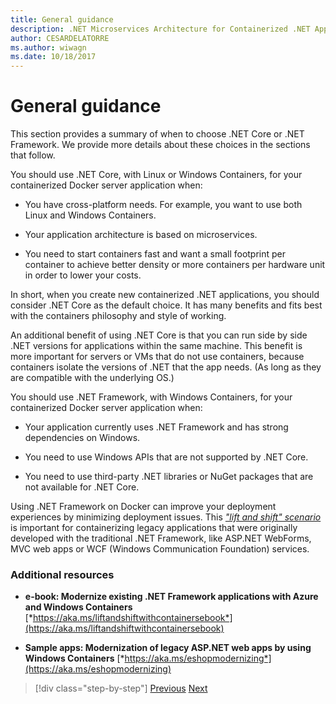 ```yaml
---
title: General guidance
description: .NET Microservices Architecture for Containerized .NET Applications | General guidance
author: CESARDELATORRE
ms.author: wiwagn
ms.date: 10/18/2017
---
```

# General guidance

This section provides a summary of when to choose .NET Core or .NET Framework. We provide more details about these choices in the sections that follow.

You should use .NET Core, with Linux or Windows Containers, for your containerized Docker server application when:

-   You have cross-platform needs. For example, you want to use both Linux and Windows Containers.

-   Your application architecture is based on microservices.

-   You need to start containers fast and want a small footprint per container to achieve better density or more containers per hardware unit in order to lower your costs.

In short, when you create new containerized .NET applications, you should consider .NET Core as the default choice. It has many benefits and fits best with the containers philosophy and style of working.

An additional benefit of using .NET Core is that you can run side by side .NET versions for applications within the same machine. This benefit is more important for servers or VMs that do not use containers, because containers isolate the versions of .NET that the app needs. (As long as they are compatible with the underlying OS.)

You should use .NET Framework, with Windows Containers, for your containerized Docker server application when:

-   Your application currently uses .NET Framework and has strong dependencies on Windows.

-   You need to use Windows APIs that are not supported by .NET Core.

-   You need to use third-party .NET libraries or NuGet packages that are not available for .NET Core.

Using .NET Framework on Docker can improve your deployment experiences by minimizing deployment issues. This [*"lift and shift" scenario*](https://aka.ms/liftandshiftwithcontainersebook) is important for containerizing legacy applications that were originally developed with the traditional .NET Framework, like ASP.NET WebForms, MVC web apps or WCF (Windows Communication Foundation) services.

### Additional resources

-   **e-book: Modernize existing .NET Framework applications with Azure and Windows Containers**
    [*https://aka.ms/liftandshiftwithcontainersebook*](https://aka.ms/liftandshiftwithcontainersebook)

-   **Sample apps: Modernization of legacy ASP.NET web apps by using Windows Containers**
    [*https://aka.ms/eshopmodernizing*](https://aka.ms/eshopmodernizing)


>[!div class="step-by-step"]
[Previous](index.md)
[Next](net-core-container-scenarios.md)
